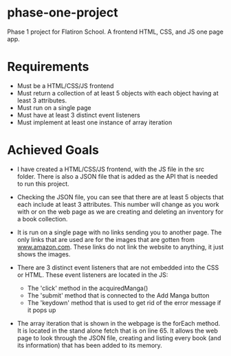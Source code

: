 # phase-one-project
Phase 1 project for Flatiron School. A frontend HTML, CSS, and JS one page app.

# Requirements

- Must be a HTML/CSS/JS frontend
- Must return a collection of at least 5 objects with each object having at least 3 attributes.
- Must run on a single page
- Must have at least 3 distinct event listeners
- Must implement at least one instance of array iteration

# Achieved Goals

- I have created a HTML/CSS/JS frontend, with the JS file in the src folder. There is also a JSON file that is added as the API that is needed to run this project.

- Checking the JSON file, you can see that there are at least 5 objects that each include at least 3 attributes. This number will change as you work with or on the web page as we are creating and deleting an inventory for a book collection.

- It is run on a single page with no links sending you to another page. The only links that are used are for the images that are gotten from www.amazon.com. These links do not link the website to anything, it just shows the images.

- There are 3 distinct event listeners that are not embedded into the CSS or HTML. These event listeners are located in the JS:
    - The 'click' method in the acquiredManga()
    - The 'submit' method that is connected to the Add Manga button
    - The 'keydown' method that is used to get rid of the error message if it pops up

- The array iteration that is shown in the webpage is the forEach method. It is located in the stand alone fetch that is on line 65. It allows the web page to look through the JSON file, creating and listing every book (and its information) that has been added to its memory. 




